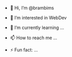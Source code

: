 - 👋 Hi, I’m @brambims
- 👀 I’m interested in WebDev
- 🌱 I’m currently learning ...

- 📫 How to reach me ...

- ⚡ Fun fact: ...

<!---
brambims/brambims is a ✨ special ✨ repository because its `README.md` (this file) appears on your GitHub profile.
You can click the Preview link to take a look at your changes.
--->
